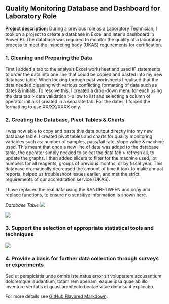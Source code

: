 ## Quality Monitoring Database and Dashboard for Laboratory Role 

**Project description:** During a previous role as a Laboratory Technician, I took on a project to create a database in Excel and later a dashboard in Power BI. The database was required to monitor the quality of a laboratory process to meet the inspecting body (UKAS) requirements for certification.

### 1. Cleaning and Preparing the Data

First I added a tab to the analysis Excel worksheet and used IF statements to order the data into one line that could be copied and pasted into my new database table. When looking through past worksheets I realised that the data needed cleaning with various conflicting formatting of data such as dates & initials. To resolve this, I created a drop-down menu for each using the data tab > data validation > allow to list and selecting a column of operator initials I created in a separate tab. For the dates, I forced the formatting to use XX/XX/XXXX only.      

### 2. Creating the Database, Pivot Tables & Charts

I was now able to copy and paste this data output directly into my new database table. I created pivot tables and charts for quality monitoring variables such as: number of samples, pass/fail rate, slope value & machine used. This meant that once a new line of data was added to the database table, the operator simply needed to select the data tab > refresh all, to update the graphs. I then added slicers to filter for the machine used, lot numbers for all reagents, groups of previous months, or by fiscal year. This database dramatically decreased the amount of time it took to make annual reports, helped us troubleshoot issues earlier, and met the strict requirements of our accreditation service (UKAS).

I have replaced the real data using the RANDBETWEEN and copy and replace functions, to ensure no sensitive information is shown here.

_Database Table_
<img src="images/dummy_thumbnail.jpg?raw=true"/>

<img src="images/dummy_thumbnail.jpg?raw=true"/>

### 3. Support the selection of appropriate statistical tools and techniques

<img src="images/dummy_thumbnail.jpg?raw=true"/>

### 4. Provide a basis for further data collection through surveys or experiments

Sed ut perspiciatis unde omnis iste natus error sit voluptatem accusantium doloremque laudantium, totam rem aperiam, eaque ipsa quae ab illo inventore veritatis et quasi architecto beatae vitae dicta sunt explicabo. 

For more details see [GitHub Flavored Markdown](https://guides.github.com/features/mastering-markdown/).
